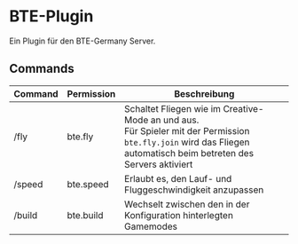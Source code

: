 # BTE-Plugin

Ein Plugin für den BTE-Germany Server.

## Commands

| Command | Permission | Beschreibung |
|---|---|---|
| /fly | bte.fly | Schaltet  Fliegen wie im Creative-Mode an und aus.<br>Für Spieler mit der Permission `bte.fly.join` wird das Fliegen automatisch beim betreten des Servers aktiviert |
| /speed | bte.speed | Erlaubt es, den Lauf- und Fluggeschwindigkeit anzupassen |
| /build | bte.build | Wechselt zwischen den in der Konfiguration hinterlegten Gamemodes |